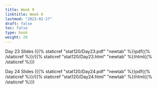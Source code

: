 ```yaml
---
title: Week 9 
linktitle: Week 9
lastmod: "2023-02-27"
draft: false  
toc: false  
type: book  
weight: 20
---
```



Day 23 Slides ({{% staticref "stat120/Day23.pdf" "newtab" %}}pdf{{% /staticref %}}/{{% staticref "stat120/Day23.html" "newtab" %}}html{{% /staticref %}})

Day 24 Slides ({{% staticref "stat120/Day24.pdf" "newtab" %}}pdf{{% /staticref %}}/{{% staticref "stat120/Day24.html" "newtab" %}}html{{% /staticref %}})

